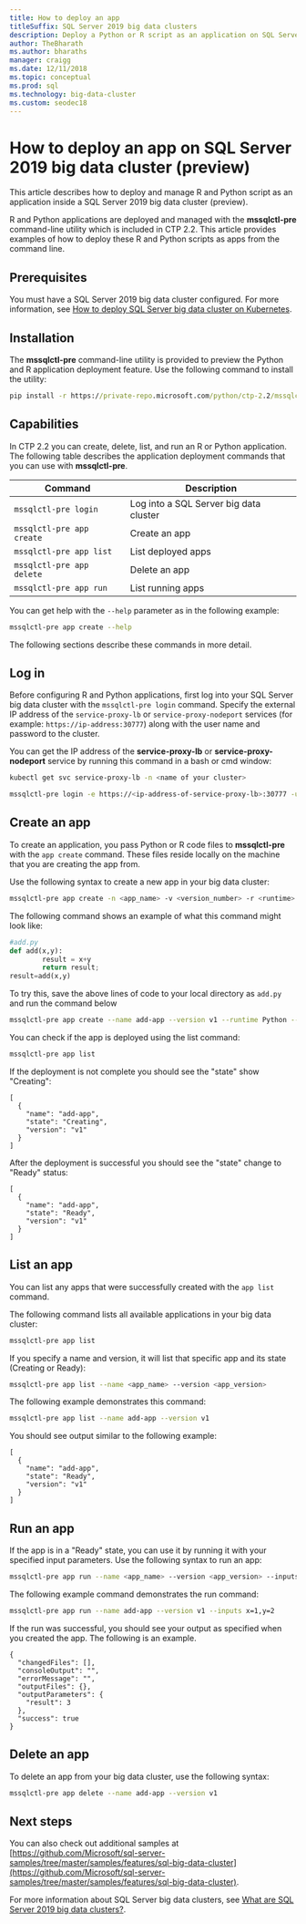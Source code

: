 ```yaml
---
title: How to deploy an app
titleSuffix: SQL Server 2019 big data clusters
description: Deploy a Python or R script as an application on SQL Server 2019 big data cluster (preview). 
author: TheBharath 
ms.author: bharaths  
manager: craigg
ms.date: 12/11/2018
ms.topic: conceptual
ms.prod: sql
ms.technology: big-data-cluster
ms.custom: seodec18
---
```


# How to deploy an app on SQL Server 2019 big data cluster (preview)

This article describes how to deploy and manage R and Python script as an application inside a SQL Server 2019 big data cluster (preview).

R and Python applications are deployed and managed with the **mssqlctl-pre** command-line utility which is included in CTP 2.2. This article provides examples of how to deploy these R and Python scripts as apps from the command line.

## Prerequisites

You must have a SQL Server 2019 big data cluster configured. For more information, see [How to deploy SQL Server big data cluster on Kubernetes](deployment-guidance.md). 

## Installation

The **mssqlctl-pre** command-line utility is provided to preview the Python and R application deployment feature. Use the following command to install the utility:

```cmd
pip install -r https://private-repo.microsoft.com/python/ctp-2.2/mssqlctlpre/mssqlctlpre.txt --trusted-host https://private-repo.microsoft.com
```

## Capabilities

In CTP 2.2 you can create, delete, list, and run an R or Python application. The following table describes the application deployment commands that you can use with **mssqlctl-pre**.

| Command | Description |
|---|---|
| `mssqlctl-pre login` | Log into a SQL Server big data cluster |
| `mssqlctl-pre app create` | Create an app |
| `mssqlctl-pre app list` | List deployed apps |
| `mssqlctl-pre app delete` | Delete an app |
| `mssqlctl-pre app run` | List running apps |

You can get help with the `--help` parameter as in the following example:

```bash
mssqlctl-pre app create --help
```

The following sections describe these commands in more detail.

## Log in

Before configuring R and Python applications, first log into your SQL Server big data cluster with the `mssqlctl-pre login` command. Specify the external IP address of the `service-proxy-lb` or `service-proxy-nodeport` services (for example: `https://ip-address:30777`) along with the user name and password to the cluster.

You can get the IP address of the **service-proxy-lb** or **service-proxy-nodeport** service by running this command in a bash or cmd window:

```bash 
kubectl get svc service-proxy-lb -n <name of your cluster>
```

```bash
mssqlctl-pre login -e https://<ip-address-of-service-proxy-lb>:30777 -u <user-name> -p <password>
```

## Create an app

To create an application, you pass Python or R code files to **mssqlctl-pre** with the `app create` command. These files reside locally on the machine that you are creating the app from.

Use the following syntax to create a new app in your big data cluster:

```bash
mssqlctl-pre app create -n <app_name> -v <version_number> -r <runtime> -i <path_to_code_init> -c <path_to_code> --inputs <input_params> --outputs <output_params> 
```

The following command shows an example of what this command might look like:

```py
#add.py
def add(x,y):
        result = x+y
        return result;
result=add(x,y)
```
To try this, save the above lines of code to your local directory as `add.py` and run the command below

```bash
mssqlctl-pre app create --name add-app --version v1 --runtime Python --code ./add.py  --inputs x=int,y=int --outputs result=int 
```

You can check if the app is deployed using the list command:

```bash
mssqlctl-pre app list
```

If the deployment is not complete you should see the "state" show "Creating": 

```
[
  {
    "name": "add-app",
    "state": "Creating",
    "version": "v1"
  }
]
```

After the deployment is successful you should see the "state" change to "Ready" status:

```
[
  {
    "name": "add-app",
    "state": "Ready",
    "version": "v1"
  }
]
```

## List an app

You can list any apps that were successfully created with the `app list` command.

The following command lists all available applications in your big data cluster:

```bash
mssqlctl-pre app list
```

If you specify a name and version, it will list that specific app and its state (Creating or Ready):

```bash
mssqlctl-pre app list --name <app_name> --version <app_version>
```

The following example demonstrates this command:

```bash
mssqlctl-pre app list --name add-app --version v1
```

You should see output similar to the following example:

```
[
  {
    "name": "add-app",
    "state": "Ready",
    "version": "v1"
  }
]
```

## Run an app

If the app is in a "Ready" state, you can use it by running it with your specified input parameters. Use the following syntax to run an app:

```bash
mssqlctl-pre app run --name <app_name> --version <app_version> --inputs <inputs_params>
```

The following example command demonstrates the run command:

```bash
mssqlctl-pre app run --name add-app --version v1 --inputs x=1,y=2
```

If the run was successful, you should see your output as specified when you created the app. The following is an example.

```
{
  "changedFiles": [],
  "consoleOutput": "",
  "errorMessage": "",
  "outputFiles": {},
  "outputParameters": {
    "result": 3
  },
  "success": true
}
```

## Delete an app

To delete an app from your big data cluster, use the following syntax:

```bash
mssqlctl-pre app delete --name add-app --version v1
```

## Next steps

You can also check out additional samples at [https://github.com/Microsoft/sql-server-samples/tree/master/samples/features/sql-big-data-cluster](https://github.com/Microsoft/sql-server-samples/tree/master/samples/features/sql-big-data-cluster). 

For more information about SQL Server big data clusters, see [What are SQL Server 2019 big data clusters?](big-data-cluster-overview.md).
